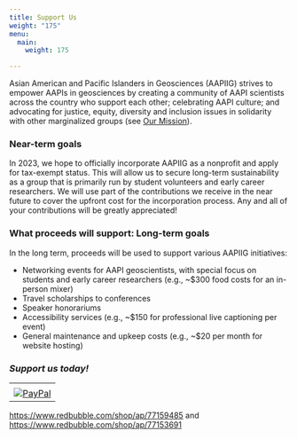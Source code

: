```yaml
---
title: Support Us
weight: "175"
menu:
  main:
    weight: 175

---
```

Asian American and Pacific Islanders in Geosciences (AAPIIG) strives to empower AAPIs in geosciences by creating a community of AAPI scientists across the country who support each other; celebrating AAPI culture; and advocating for justice, equity, diversity and inclusion issues in solidarity with other marginalized groups (see [Our Mission](/whoWeAre/ourMission)).

### Near-term goals

In 2023, we hope to officially incorporate AAPIIG as a nonprofit and apply for tax-exempt status. This will allow us to secure long-term sustainability as a group that is primarily run by student volunteers and early career researchers. We will use part of the contributions we receive in the near future to cover the upfront cost for the incorporation process. Any and all of your contributions will be greatly appreciated!

### What proceeds will support: Long-term goals

In the long term, proceeds will be used to support various AAPIIG initiatives:

* Networking events for AAPI geoscientists, with special focus on students and early career researchers (e.g., \~$300 food costs for an in-person mixer)
* Travel scholarships to conferences
* Speaker honorariums
* Accessibility services (e.g., \~$150 for professional live captioning per event)
* General maintenance and upkeep costs (e.g., \~$20 per month for website hosting)

### **_Support us today!_**

<!-- PayPal Logo --><table border="0" cellpadding="10" cellspacing="0" align="center"><tr><td align="center"></td></tr><tr><td align="center"><a href="https://www.paypal.com/c2/webapps/mpp/paypal-popup?locale.x=en_C2" title="PayPal" onclick="javascript:window.open('https://www.paypal.com/donate/?hosted_button_id=MRZKXR2SUZP2S','WIPaypal','toolbar=no, location=no, directories=no, status=no, menubar=no, scrollbars=yes, resizable=yes, width=1060, height=700'); return false;"><img src="https://www.paypalobjects.com/digitalassets/c/website/marketing/apac/C2/logos-buttons/optimize/44_Grey_PayPal_Pill_Button.png" alt="PayPal" /></a></td></tr></table><!-- PayPal Logo -->

https://www.redbubble.com/shop/ap/77159485 and https://www.redbubble.com/shop/ap/77153691